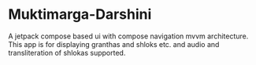 # Muktimarga-Darshini
A jetpack compose based ui with compose navigation
mvvm architecture.
This app is for displaying granthas and shloks etc.
and audio and transliteration of shlokas supported.

